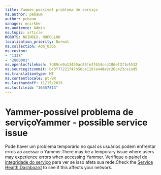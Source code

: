 ```yaml
---
title: Yammer-possível problema de serviço
ms.author: pebaum
author: pebaum
manager: mnirkhe
ms.audience: Admin
ms.topic: article
ROBOTS: NOINDEX, NOFOLLOW
localization_priority: Normal
ms.collection: Adm_O365
ms.custom:
- "1338"
- "2800001"
ms.openlocfilehash: 7d89ce9a13430ac85fe3f634ccd106ef3f1e5532
ms.sourcegitcommit: b43f77221f47b50c41197a448a9c26c423ce1ad5
ms.translationtype: MT
ms.contentlocale: pt-BR
ms.lasthandoff: 11/15/2019
ms.locfileid: "36557813"
---
```

# <a name="yammer---possible-service-issue"></a><span data-ttu-id="18bd4-102">Yammer-possível problema de serviço</span><span class="sxs-lookup"><span data-stu-id="18bd4-102">Yammer - possible service issue</span></span>

<span data-ttu-id="18bd4-103">Pode haver um problema temporário no qual os usuários podem enfrentar erros ao acessar o Yammer.</span><span class="sxs-lookup"><span data-stu-id="18bd4-103">There may be a temporary issue where users may experience errors when accessing Yammer.</span></span> <span data-ttu-id="18bd4-104">Verifique o [painel de integridade do serviço](https://admin.microsoft.com/AdminPortal/Home#/servicehealth) para ver se isso afeta sua rede.</span><span class="sxs-lookup"><span data-stu-id="18bd4-104">Check the [Service Health Dashboard](https://admin.microsoft.com/AdminPortal/Home#/servicehealth) to see if this affects your network.</span></span>
